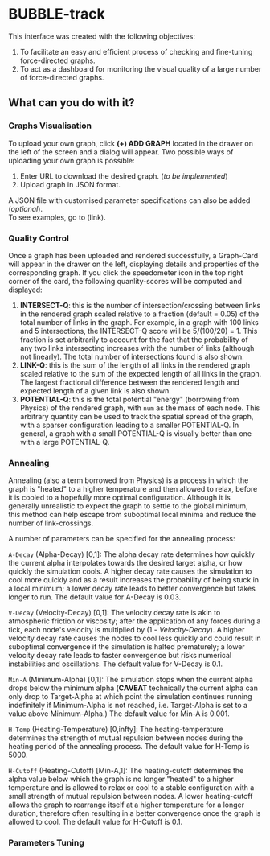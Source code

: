 # BUBBLE-track

This interface was created with the following objectives:
1. To facilitate an easy and efficient process of checking and fine-tuning force-directed graphs.
2. To act as a dashboard for monitoring the visual quality of a large number of force-directed graphs.

## What can you do with it?

### Graphs Visualisation

To upload your own graph, click **(+) ADD GRAPH** located in the drawer on the left of the screen and a dialog will appear. Two possible ways of uploading your own graph is possible:
1. Enter URL to download the desired graph. (*to be implemented*)
2. Upload graph in JSON format.

A JSON file with customised parameter specifications can also be added (*optional*).\
To see examples, go to (link).

### Quality Control

Once a graph has been uploaded and rendered successfully, a Graph-Card will appear in the drawer on the left, displaying details and properties of the corresponding graph. If you click the speedometer icon in the top right corner of the card, the following quanlity-scores will be computed and displayed:
1. **INTERSECT-Q**: this is the number of intersection/crossing between links in the rendered graph scaled relative to a fraction (default = 0.05) of the total number of links in the graph. For example, in a graph with 100 links and 5 intersections, the INTERSECT-Q score will be 5/(100/20) = 1. This fraction is set arbitrarily to account for the fact that the probability of any two links intersecting increases with the number of links (although not linearly). The total number of intersections found is also shown.
2. **LINK-Q**: this is the sum of the length of all links in the rendered graph scaled relative to the sum of the expected length of all links in the graph. The largest fractional difference between the rendered length and expected length of a given link is also shown.
3. **POTENTIAL-Q**: this is the total potential "energy" (borrowing from Physics) of the rendered graph, with `num` as the mass of each node. This arbitrary quantity can be used to track the spatial spread of the graph, with a sparser configuration leading to a smaller POTENTIAL-Q. In general, a graph with a small POTENTIAL-Q is visually better than one with a large POTENTIAL-Q.

### Annealing

Annealing (also a term borrowed from Physics) is a process in which the graph is "heated" to a higher temperature and then allowed to relax, before it is cooled to a hopefully more optimal configuration. Although it is generally unrealistic to expect the graph to settle to the global minimum, this method can help escape from suboptimal local minima and reduce the number of link-crossings.

A number of parameters can be specified for the annealing process:

`A-Decay` (Alpha-Decay) [0,1]: The alpha decay rate determines how quickly the current alpha interpolates towards the desired target alpha, or how quickly the simulation cools. A higher decay rate causes the simulation to cool more quickly and as a result increases the probability of being stuck in a local minimum; a lower decay rate leads to better convergence but takes longer to run. The default value for A-Decay is 0.03.

`V-Decay` (Velocity-Decay) [0,1]: The velocity decay rate is akin to atmospheric friction or viscosity; after the application of any forces during a tick, each node's velocity is multiplied by (1 - *Velocity-Decay*). A higher velocity decay rate causes the nodes to cool less quickly and could result in suboptimal convergence if the simulation is halted prematurely; a lower velocity decay rate leads to faster convergence but risks numerical instabilities and oscillations. The default value for V-Decay is 0.1.

`Min-A` (Minimum-Alpha) [0,1]: The simulation stops when the current alpha drops below the minimum alpha (**CAVEAT** technically the current alpha can only drop to Target-Alpha at which point the simulation continues running indefinitely if Minimum-Alpha is not reached, i.e. Target-Alpha is set to a value above Minimum-Alpha.) The default value for Min-A is 0.001.

`H-Temp` (Heating-Temperature) [0,infty]: The heating-temperature determines the strength of mutual repulsion between nodes during the heating period of the annealing process. The default value for H-Temp is 5000.

`H-Cutoff` (Heating-Cutoff) [Min-A,1]: The heating-cutoff determines the alpha value below which the graph is no longer "heated" to a higher temperature and is allowed to relax or cool to a stable configuration with a small strength of mutual repulsion between nodes. A lower heating-cutoff allows the graph to rearrange itself at a higher temperature for a longer duration, therefore often resulting in a better convergence once the graph is allowed to cool. The default value for H-Cutoff is 0.1.

### Parameters Tuning


